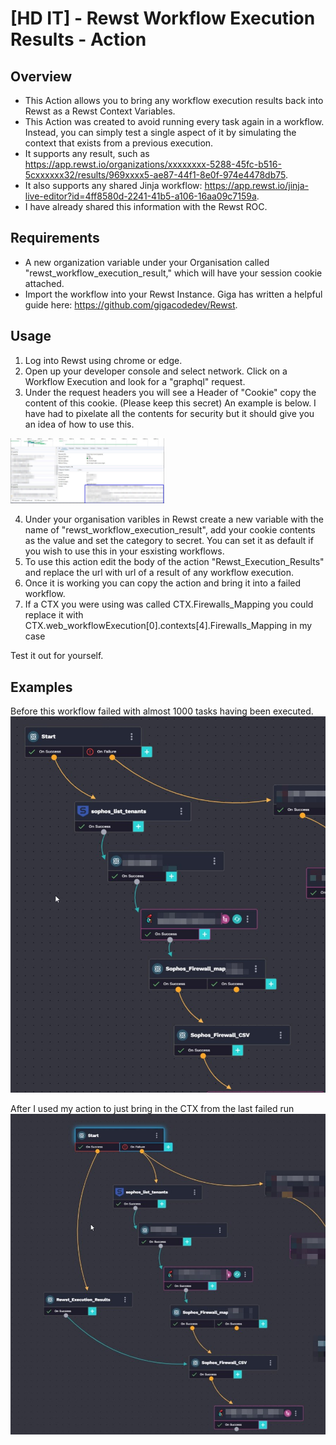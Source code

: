 # [HD IT] - Rewst Workflow Execution Results - Action

## Overview

- This Action allows you to bring any workflow execution results back into Rewst as a Rewst Context Variables.
- This Action was created to avoid running every task again in a workflow. Instead, you can simply test a single aspect of it by simulating the context that exists from a previous execution.
- It supports any result, such as https://app.rewst.io/organizations/xxxxxxxx-5288-45fc-b516-5cxxxxxx32/results/969xxxx5-ae87-44f1-8e0f-974e4478db75.
- It also supports any shared Jinja workflow: https://app.rewst.io/jinja-live-editor?id=4ff8580d-2241-41b5-a106-16aa09c7159a.
- I have already shared this information with the Rewst ROC.

## Requirements

- A new organization variable under your Organisation called "rewst_workflow_execution_result," which will have your session cookie attached.
- Import the workflow into your Rewst Instance. Giga has written a helpful guide here: https://github.com/gigacodedev/Rewst.

## Usage

1. Log into Rewst using chrome or edge.
2. Open up your developer console and select network. Click on a Workflow Execution and look for a "graphql" request.
3. Under the request headers you will see a Header of "Cookie" copy the content of this cookie.  (Please keep this secret)
 An example is below.  I have had to pixelate all the contents for security but it should give you an idea of how to use this.
<img width="246" alt="image" src="https://raw.githubusercontent.com/Mondyro/Rewst/main/Rewst%20Workflow%20Execution%20Results/Retrieved_Cookie.jpg">

4. Under your organisation varibles in Rewst create a new variable with the name of "rewst_workflow_execution_result", add your cookie contents as the value and set the category to secret.  You can set it as default if you wish to use this in your esxisting workflows.
5. To use this action edit the body of the action "Rewst_Execution_Results" and replace the url with url of a result of any workflow execution.
6. Once it is working you can copy the action and bring it into a failed workflow.
7. If a CTX you were using was called CTX.Firewalls_Mapping you could replace it with CTX.web_workflowExecution[0].contexts[4].Firewalls_Mapping in my case

Test it out for yourself.

## Examples
Before this workflow failed with almost 1000 tasks having been executed.
<img alt="image" src="https://raw.githubusercontent.com/Mondyro/Rewst/main/Rewst%20Workflow%20Execution%20Results/Example_Before.jpg">

After I used my action to just bring in the CTX from the last failed run
<img alt="image" src="https://raw.githubusercontent.com/Mondyro/Rewst/main/Rewst%20Workflow%20Execution%20Results/Example_With_Action.jpg">
